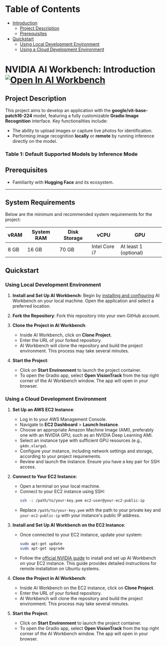 # Table of Contents
- [Introduction](#nvidia-ai-workbench-introduction)
   - [Project Description](#project-description)
   - [Prerequisites](#prerequisites)
- [Quickstart](#quickstart)
   - [Using Local Development Environment](#using-local-development-environment)
   - [Using a Cloud Development Environment](#using-a-cloud-development-environment)

# NVIDIA AI Workbench: Introduction [![Open In AI Workbench](https://img.shields.io/badge/Open_In-AI_Workbench-76B900)](https://nvidia.github.io/workbench-example-hybrid-rag/clone_me.html)

## Project Description

This project aims to develop an application with the **google/vit-base-patch16-224** model, featuring a fully customizable **Gradio Image Recognition** interface. Key functionalities include:

- The ability to upload images or capture live photos for identification.
- Performing image recognition **locally** or **remote** by running inference directly on the model.


### Table 1: Default Supported Models by Inference Mode


## Prerequisites

- Familiarity with **Hugging Face** and its ecosystem.

---

## System Requirements
Below are the minimum and recommended system requirements for the project:

| vRAM  | System RAM | Disk Storage | vCPU         | GPU                   |
|-------|------------|--------------|--------------|-----------------------|
| 8 GB | 16 GB      | 70 GB        | Intel Core i7| At least 1 (optional) |



## Quickstart

### Using Local Development Environment

1. **Install and Set Up AI Workbench**: Begin by [installing and configuring](https://docs.nvidia.com/ai-workbench/user-guide/latest/installation/overview.html) AI Workbench on your local machine. Open the application and select a preferred location.

2. **Fork the Repository**: Fork this repository into your own GitHub account.

3. **Clone the Project in AI Workbench**:
   - Inside AI Workbench, click on **Clone Project**.
   - Enter the URL of your forked repository.
   - AI Workbench will clone the repository and build the project environment. This process may take several minutes.


4. **Start the Project**:
   - Click on **Start Environment** to launch the project container.
   - To open the Gradio app, select **Open VisionTrack** from the top right corner of the AI Workbench window. The app will open in your browser.

### Using a Cloud Development Environment

1. **Set Up an AWS EC2 Instance**:
   - Log in to your AWS Management Console.
   - Navigate to **EC2 Dashboard** > **Launch Instance**.
   - Choose an appropriate Amazon Machine Image (AMI), preferably one with an NVIDIA GPU, such as an NVIDIA Deep Learning AMI.
   - Select an instance type with sufficient GPU resources (e.g., `g4dn.xlarge`).
   - Configure your instance, including network settings and storage, according to your project requirements.
   - Review and launch the instance. Ensure you have a key pair for SSH access.

2. **Connect to Your EC2 Instance**:
   - Open a terminal on your local machine.
   - Connect to your EC2 instance using SSH:
     ```bash
     ssh -i /path/to/your-key.pem ec2-user@your-ec2-public-ip
     ```
   - Replace `/path/to/your-key.pem` with the path to your private key and `your-ec2-public-ip` with your instance's public IP address.

3. **Install and Set Up AI Workbench on the EC2 Instance**:
   - Once connected to your EC2 instance, update your system:
     ```bash
     sudo apt-get update
     sudo apt-get upgrade
     ```
   - Follow the [official NVIDIA guide](https://docs.nvidia.com/ai-workbench/user-guide/latest/installation/ubuntu-remote.html) to install and set up AI Workbench on your EC2 instance. This guide provides detailed instructions for remote installation on Ubuntu systems.

4. **Clone the Project in AI Workbench**:
   - Inside AI Workbench on the EC2 instance, click on **Clone Project**.
   - Enter the URL of your forked repository.
   - AI Workbench will clone the repository and build the project environment. This process may take several minutes.

5. **Start the Project**:
   - Click on **Start Environment** to launch the project container.
   - To open the Gradio app, select **Open VisionTrack** from the top right corner of the AI Workbench window. The app will open in your browser.
